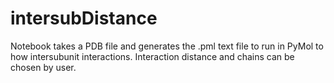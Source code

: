 # intersubDistance
Notebook takes a PDB file and generates the .pml text file to run in PyMol to how intersubunit interactions. Interaction distance and chains can be chosen by user. 
